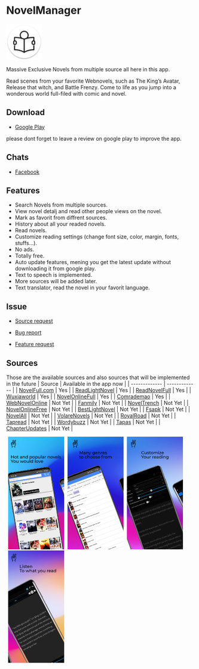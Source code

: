 # NovelManager
![Icons](https://github.com/AlenToma/NovelManager-public/blob/main/Screenshots/Icons/res/mipmap-xhdpi/ic_launcher.png?raw=true)

 Massive Exclusive Novels from multiple source all here in this app.

Read scenes from your favorite Webnovels, such as The King’s Avatar, Release that witch, and Battle Frenzy. Come to life as you jump into a wonderous world full-filed with comic and novel.

## Download
* [Google Play](https://play.google.com/store/apps/details?id=com.novelmanager)

please dont forget to leave a review on google play to improve the app.

## Chats
* [Facebook](https://www.facebook.com/groups/4251520684862135)

## Features

* Search Novels from multiple sources.
* View novel detalj and read other people views on the novel.
* Mark as favorit from diffrent sources.
* History about all your readed novels.
* Read novels.
* Customize reading settings (change font size, color, margin, fonts, stuffs...).
* No ads.
* Totally free.
* Auto update features, mening you get the latest update without downloading it from google play.
* Text to speech is implemented.
* More sources will be added later.
* Text translator, read the novel in your favorit language.

## Issue
* [Source request](https://github.com/AlenToma/NovelManager-public/issues/new?assignees=&labels=&template=source-request.md&title=)
 
* [Bug report](https://github.com/AlenToma/NovelManager-public/issues/new?assignees=&labels=&template=bug_report.md&title=)
 
* [Feature request](https://github.com/AlenToma/NovelManager-public/issues/new?assignees=&labels=&template=feature_request.md&title=)

## Sources
Those are the available sources and also sources that will be implemented in the future
| Source  | Available in the app now |
| ------------- | ------------- |
| [NovelFull.com](https://novelfull.com)  |  Yes  |
| [ReadLightNovel](https://www.readlightnovel.cc)  | Yes  |
| [ReadNovelFull](https://readnovelfull.com)  | Yes  |
| [Wuxiaworld](https://www.wuxiaworld.com)  | Yes  |
| [NovelOnlineFull](https://novelonlinefull.com)  | Yes  |
| [Comrademao](https://comrademao.com/mtype/chinese/)  | Yes  |
| [WebNovelOnline](https://webnovelonline.com/)  | Not Yet  |
| [Fanmily](https://www.fanmily.org/)  | Not Yet  |
| [NovelTrench](https://noveltrench.com/)  | Not Yet  |
| [NovelOnlineFree](https://novelonlinefree.com)  | Not Yet  |
| [BestLightNovel](https://bestlightnovel.com)  | Not Yet  |
| [Fsapk](https://fsapk.com)  | Not Yet  |
| [NovelAll](https://www.novelall.com)  | Not Yet  |
| [VolareNovels](https://www.volarenovels.com)  | Not Yet  |
| [RoyalRoad](https://www.royalroad.com)  | Not Yet  |
| [Tapread](http://www.tapread.com)  | Not Yet  |
| [Wordybuzz](https://wordybuzz.com)  | Not Yet  |
| [Tapas](https://tapas.io)  | Not Yet  |
| [ChapterUpdates](https://www.chapterupdates.com)  | Not Yet  |

<div>
<img style="margin-left:5px" src="https://raw.githubusercontent.com/AlenToma/NovelManager-public/master/Screenshots/image1.jpeg" width="150">
<img style="margin-left:5px" src="https://raw.githubusercontent.com/AlenToma/NovelManager-public/master/Screenshots/image2.jpeg" width="150">
<img style="margin-left:5px" src="https://raw.githubusercontent.com/AlenToma/NovelManager-public/master/Screenshots/image3.jpeg" width="150">
<img style="margin-left:5px" src="https://raw.githubusercontent.com/AlenToma/NovelManager-public/master/Screenshots/image4.jpeg" width="150">
 <div>


